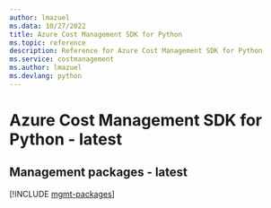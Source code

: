 ```yaml
---
author: lmazuel
ms.data: 10/27/2022
title: Azure Cost Management SDK for Python
ms.topic: reference
description: Reference for Azure Cost Management SDK for Python
ms.service: costmanagement
ms.author: lmazuel
ms.devlang: python
---
```

# Azure Cost Management SDK for Python - latest

## Management packages - latest
[!INCLUDE [mgmt-packages](cost-management-mgmt-index.md)]
